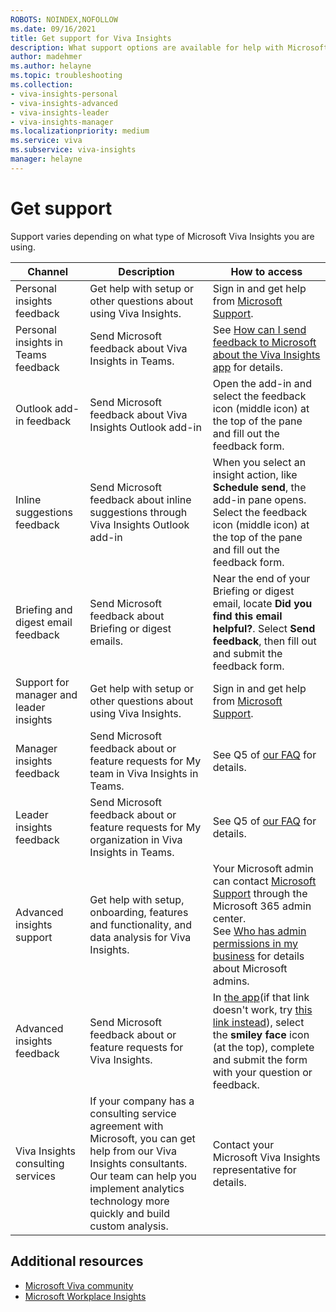 ```yaml
---
ROBOTS: NOINDEX,NOFOLLOW
ms.date: 09/16/2021
title: Get support for Viva Insights
description: What support options are available for help with Microsoft Viva Insights 
author: madehmer
ms.author: helayne
ms.topic: troubleshooting
ms.collection: 
- viva-insights-personal
- viva-insights-advanced
- viva-insights-leader
- viva-insights-manager
ms.localizationpriority: medium 
ms.service: viva 
ms.subservice: viva-insights 
manager: helayne
---
```


# Get support

Support varies depending on what type of Microsoft Viva Insights you are using.

|Channel |Description |How to access |
|------- |----------- |--------------- |
|Personal insights feedback | Get help with setup or other questions about using Viva Insights. | Sign in and get help from [Microsoft Support](https://support.microsoft.com/). |
|Personal insights in Teams feedback |Send Microsoft feedback about Viva Insights in Teams. | See [How can I send feedback to Microsoft about the Viva Insights app](../personal/teams/viva-teams-app-faq.md#q4-how-can-i-send-feedback-to-microsoft-about-the-viva-insights-app) for details.|
|Outlook add-in feedback| Send Microsoft feedback about Viva Insights Outlook add-in| Open the add-in and select the feedback icon (middle icon) at the top of the pane and fill out the feedback form.
|Inline suggestions feedback| Send Microsoft feedback about inline suggestions through Viva Insights Outlook add-in| When you select an insight action, like **Schedule send**, the add-in pane opens. Select the feedback icon (middle icon) at the top of the pane and fill out the feedback form.
|Briefing and digest email feedback |Send Microsoft feedback about Briefing or digest emails. | Near the end of your Briefing or digest email, locate **Did you find this email helpful?**. Select **Send feedback**, then fill out and submit the feedback form.|
|Support for manager and leader insights |Get help with setup or other questions about using Viva Insights. | Sign in and get help from [Microsoft Support](https://support.microsoft.com/).|
|Manager insights feedback |Send Microsoft feedback about or feature requests for My team in Viva Insights in Teams. |See Q5 of [our FAQ](../org-team-insights/teamwork-habits-faq.md) for details. |
|Leader insights feedback |Send Microsoft feedback about or feature requests for My organization in Viva Insights in Teams. |See Q5 of [our FAQ](../org-team-insights/teamwork-habits-faq.md) for details. |
|Advanced insights support |Get help with setup, onboarding, features and functionality, and data analysis for Viva Insights. |Your Microsoft admin can contact [Microsoft Support](/microsoft-365/admin/contact-support-for-business-products) through the Microsoft 365 admin center. <br> See [Who has admin permissions in my business](/microsoft-365/admin/admin-overview/admin-overview#who-has-admin-permissions-in-my-business) for details about Microsoft admins.</br> |
|Advanced insights feedback |Send Microsoft feedback about or feature requests for Viva Insights. |In [the app](https://workplaceanalytics.office.com)(if that link doesn't work, try [this link instead](https://workplaceanalytics-eu.office.com/)), select the **smiley face** icon (at the top), complete and submit the form with your question or feedback.|
|Viva Insights consulting services |If your company has a consulting service agreement with Microsoft, you can get help from our Viva Insights consultants. Our team can help you implement analytics technology more quickly and build custom analysis. |Contact your Microsoft Viva Insights representative for details. |

## Additional resources

* [Microsoft Viva community](https://community.vivainsights.microsoft.com/)
* [Microsoft Workplace Insights](https://insights.office.com/)

